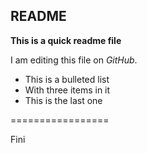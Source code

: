 ## README

**This is a quick readme file**

I am editing this file on _GitHub_.

* This is a bulleted list
* With three items in it
* This is the last one

=================

Fini